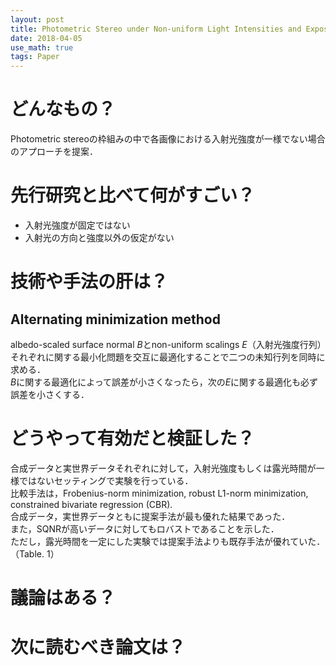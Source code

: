 ```yaml
---
layout: post
title: Photometric Stereo under Non-uniform Light Intensities and Exposures
date: 2018-04-05
use_math: true
tags: Paper
---
```


# どんなもの？
Photometric stereoの枠組みの中で各画像における入射光強度が一様でない場合のアプローチを提案．

# 先行研究と比べて何がすごい？
* 入射光強度が固定ではない
* 入射光の方向と強度以外の仮定がない

# 技術や手法の肝は？
## Alternating minimization method
albedo-scaled surface normal $B$とnon-uniform scalings $E$（入射光強度行列）それぞれに関する最小化問題を交互に最適化することで二つの未知行列を同時に求める．  
$B$に関する最適化によって誤差が小さくなったら，次の$E$に関する最適化も必ず誤差を小さくする．

# どうやって有効だと検証した？
合成データと実世界データそれぞれに対して，入射光強度もしくは露光時間が一様ではないセッティングで実験を行っている．  
比較手法は，Frobenius-norm minimization, robust L1-norm minimization, constrained bivariate regression (CBR).  
合成データ，実世界データともに提案手法が最も優れた結果であった．  
また，SQNRが高いデータに対してもロバストであることを示した．  
ただし，露光時間を一定にした実験では提案手法よりも既存手法が優れていた．（Table. 1）

# 議論はある？


# 次に読むべき論文は？

